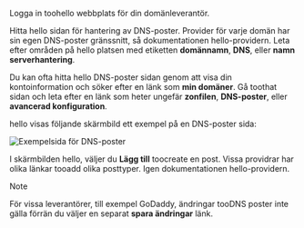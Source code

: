 Logga in toohello webbplats för din domänleverantör.

Hitta hello sidan för hantering av DNS-poster. Provider för varje domän har sin egen DNS-poster gränssnitt, så dokumentationen hello-providern. Leta efter områden på hello platsen med etiketten **domännamn**, **DNS**, eller **namn serverhantering**. 

Du kan ofta hitta hello DNS-poster sidan genom att visa din kontoinformation och söker efter en länk som **min domäner**. Gå toothat sidan och leta efter en länk som heter ungefär **zonfilen**, **DNS-poster**, eller **avancerad konfiguration**.

hello visas följande skärmbild ett exempel på en DNS-poster sida:

![Exempelsida för DNS-poster](./media/app-service-web-access-dns-records-no-h/example-record-ui.png)

I skärmbilden hello, väljer du **Lägg till** toocreate en post. Vissa providrar har olika länkar tooadd olika posttyper. Igen dokumentationen hello-providern.

> [!NOTE]
> För vissa leverantörer, till exempel GoDaddy, ändringar tooDNS poster inte gälla förrän du väljer en separat **spara ändringar** länk. 
